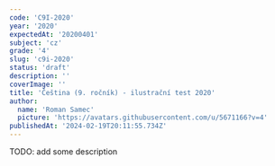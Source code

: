 ```yaml
---
code: 'C9I-2020'
year: '2020'
expectedAt: '20200401'
subject: 'cz'
grade: '4'
slug: 'c9i-2020'
status: 'draft'
description: ''
coverImage: ''
title: 'Čeština (9. ročník) - ilustrační test 2020'
author:
  name: 'Roman Samec'
  picture: 'https://avatars.githubusercontent.com/u/5671166?v=4'
publishedAt: '2024-02-19T20:11:55.734Z'
---
```


TODO: add some description